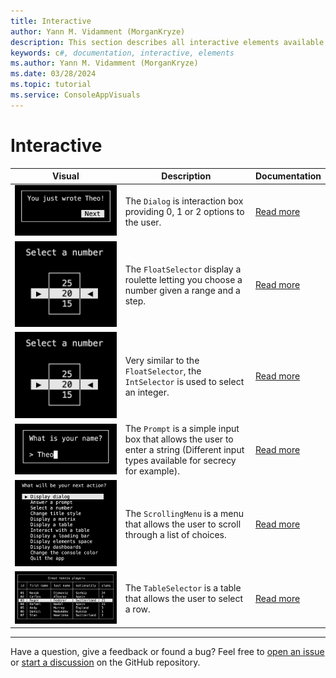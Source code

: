 ```yaml
---
title: Interactive
author: Yann M. Vidamment (MorganKryze)
description: This section describes all interactive elements available in the library. They will be accompanied by a brief description and a link to their respective documentation page.
keywords: c#, documentation, interactive, elements
ms.author: Yann M. Vidamment (MorganKryze)
ms.date: 03/28/2024
ms.topic: tutorial
ms.service: ConsoleAppVisuals
---
```


# Interactive

| Visual                                                           | Description                                                                                                                          | Documentation                                                                                                                     |
| ---------------------------------------------------------------- | ------------------------------------------------------------------------------------------------------------------------------------ | --------------------------------------------------------------------------------------------------------------------------------- |
| ![Dialog](../assets/img/jpg/elements/dialog.jpg)                 | The `Dialog` is interaction box providing 0, 1 or 2 options to the user.                                                             | [Read more](https://morgankryze.github.io/ConsoleAppVisuals/3-references/ConsoleAppVisuals.InteractiveElements.Dialog.html)        |
| ![FloatSelector](../assets/img/jpg/elements/number_selector.jpg) | The `FloatSelector` display a roulette letting you choose a number given a range and a step.                                         | [Read more](https://morgankryze.github.io/ConsoleAppVisuals/3-references/ConsoleAppVisuals.InteractiveElements.FloatSelector.html) |
| ![IntSelector](../assets/img/jpg/elements/number_selector.jpg)   | Very similar to the `FloatSelector`, the `IntSelector` is used to select an integer.                                                 | [Read more](https://morgankryze.github.io/ConsoleAppVisuals/3-references/ConsoleAppVisuals.InteractiveElements.IntSelector.html)   |
| ![Prompt](../assets/img/jpg/elements/prompt.jpg)                 | The `Prompt` is a simple input box that allows the user to enter a string (Different input types available for secrecy for example). | [Read more](https://morgankryze.github.io/ConsoleAppVisuals/3-references/ConsoleAppVisuals.InteractiveElements.Prompt.html)        |
| ![ScrollingMenu](../assets/img/jpg/elements/scrolling_menu.jpg)  | The `ScrollingMenu` is a menu that allows the user to scroll through a list of choices.                                              | [Read more](https://morgankryze.github.io/ConsoleAppVisuals/3-references/ConsoleAppVisuals.InteractiveElements.ScrollingMenu.html) |
| ![TableSelector](../assets/img/jpg/elements/table_selector.jpg)  | The `TableSelector` is a table that allows the user to select a row.                                                                 | [Read more](https://morgankryze.github.io/ConsoleAppVisuals/3-references/ConsoleAppVisuals.InteractiveElements.TableSelector.html) |

---

Have a question, give a feedback or found a bug? Feel free to [open an issue](https://github.com/MorganKryze/ConsoleAppVisuals/issues) or [start a discussion](https://github.com/MorganKryze/ConsoleAppVisuals/discussions) on the GitHub repository.
